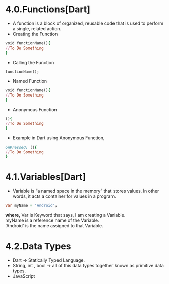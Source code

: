 # 4.0.Functions[Dart]

- A function is a block of organized, reusable code that is used to perform a single, related action.
- Creating the Function

```ruby
void functionName(){
//To Do Something
}
```

- Calling the Function

```ruby
functionName();
```
- Named Function

```ruby
void functionName(){
//To Do Something
}
```

- Anonymous Function

```ruby
(){
//To Do Something
}
```

- Example in Dart using Anonymous Function,

```ruby
onPressed: (){
//To Do Something
}
```

# 4.1.Variables[Dart]

- Variable is “a named space in the memory” that stores values. In other words, it acts a container for values in a program.

```ruby
Var myName = 'Android';

```
__where,__ 
Var is Keyword that says, I am creating a Variable.    
myName is a reference name of the Variable.    
'Android' is the name assigned to that Variable.

# 4.2.Data Types

- Dart -> Statically Typed Language.
- String, int , bool -> all of this data types together known as primitive data types.
- JavaScript 
